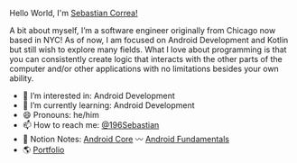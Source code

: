 Hello World, I'm [Sebastian Correa!](https://www.linkedin.com/in/sebastian-correa-b6858b177/)

A bit about myself, I’m a software engineer originally from Chicago now based in NYC! 
As of now, I am focused on Android Development and Kotlin but still wish to explore many fields. 
What I love about programming is that you can consistently create logic that interacts with the 
other parts of the computer and/or other applications with no limitations besides your own ability. 

- 👀 I’m interested in: Android Development
- 🌱 I’m currently learning: Android Development
- 😄 Pronouns: he/him
- 📫 How to reach me: [@196Sebastian](https://twitter.com/196Sebastian) 
- 📝 Notion Notes: [Android Core](https://www.notion.so/Android-Core-c0d3a2ad842542f484b752c3813bbe03) 〰️ [Android Fundamentals](https://www.notion.so/Android-Fundamentals-ceed58d62d5b4691b5557620a21f1a1f)
- 🌎 [Portfolio](https://sebastiancorrea.netlify.app/)
